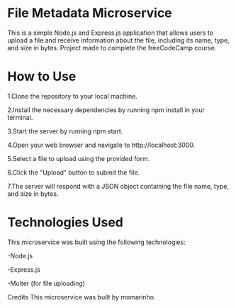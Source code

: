 # File Metadata Microservice

This is a simple Node.js and Express.js application that allows users to upload a file and receive information about the file, including its name, type, and size in bytes.
Project made to complete the freeCodeCamp course.

# How to Use

1.Clone the repository to your local machine.

2.Install the necessary dependencies by running npm install in your terminal.

3.Start the server by running npm start.

4.Open your web browser and navigate to http://localhost:3000.

5.Select a file to upload using the provided form.

6.Click the "Upload" button to submit the file.

7.The server will respond with a JSON object containing the file name, type, and size in bytes.

# Technologies Used

This microservice was built using the following technologies:

-Node.js

-Express.js

-Multer (for file uploading)

Credits
This microservice was built by momarinho.
